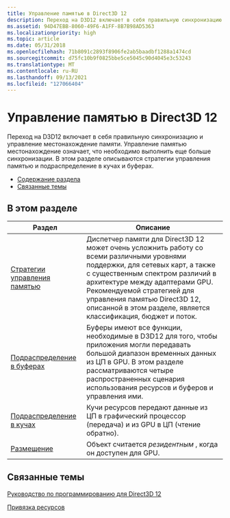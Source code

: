 ```yaml
---
title: Управление памятью в Direct3D 12
description: Переход на D3D12 включает в себя правильную синхронизацию и управление местонахождение памяти.
ms.assetid: 94D47EBB-8060-49F6-A1FF-8B7B98AD5363
ms.localizationpriority: high
ms.topic: article
ms.date: 05/31/2018
ms.openlocfilehash: 71b8091c2893f8906fe2ab5baadbf1288a1474cd
ms.sourcegitcommit: d75fc10b9f0825bbe5ce5045c90d4045e3c53243
ms.translationtype: MT
ms.contentlocale: ru-RU
ms.lasthandoff: 09/13/2021
ms.locfileid: "127066404"
---
```

# <a name="memory-management-in-direct3d-12"></a>Управление памятью в Direct3D 12

Переход на D3D12 включает в себя правильную синхронизацию и управление местонахождение памяти. Управление памятью местонахождение означает, что необходимо выполнить еще больше синхронизации. В этом разделе описываются стратегии управления памятью и подраспределение в кучах и буферах.

-   [Содержание раздела](#in-this-section)
-   [Связанные темы](#related-topics)

## <a name="in-this-section"></a>В этом разделе



| Раздел                                                                       | Описание                                                                                                                                                                                                                                                                                                                                                                          |
|-----------------------------------------------------------------------------|--------------------------------------------------------------------------------------------------------------------------------------------------------------------------------------------------------------------------------------------------------------------------------------------------------------------------------------------------------------------------------------|
| [Стратегии управления памятью](memory-management-strategies.md)<br/> | Диспетчер памяти для Direct3D 12 может очень усложнить работу со всеми различными уровнями поддержки, для сетевых карт, а также с существенным спектром различий в архитектуре между адаптерами GPU.<br/> Рекомендуемой стратегией для управления памятью Direct3D 12, описанной в этом разделе, является классификация, бюджет и поток.<br/> |
| [Подраспределение в буферах](large-buffers.md)<br/>                | Буферы имеют все функции, необходимые в D3D12 для того, чтобы приложения могли передавать большой диапазон временных данных из ЦП в GPU. В этом разделе рассматриваются четыре распространенных сценария использования ресурсов и буферов и управления ими.<br/>                                                                                                                                     |
| [Подраспределение в кучах](suballocation-within-heaps.md)<br/>     | Кучи ресурсов передают данные из ЦП в графический процессор (передача) и из GPU в ЦП (чтение обратно). <br/>                                                                                                                                                                                                                                                                  |
| [Размещение](residency.md)<br/>                                       | Объект считается *резидентным* , когда он доступен для GPU.<br/>                                                                                                                                                                                                                                                                                                |



 

## <a name="related-topics"></a>Связанные темы

<dl> <dt>

[Руководство по программированию для Direct3D 12](directx-12-programming-guide.md)
</dt> <dt>

[Привязка ресурсов](resource-binding.md)
</dt> </dl>

 

 





